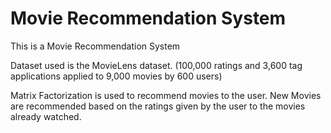 # Movie Recommendation System

This is a Movie Recommendation System

Dataset used is the MovieLens dataset.
(100,000 ratings and 3,600 tag applications applied to 9,000 movies by 600 users)

Matrix Factorization is used to recommend movies to the user.
New Movies are recommended based on the ratings given by the user to the movies already watched.
